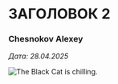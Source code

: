 # ЗАГОЛОВОК 2

### Chesnokov Alexey 

*Дата: 28.04.2025*

![The Black Cat is chilling.](https://cs13.pikabu.ru/post_img/2023/05/05/5/og_og_1683268128258757331.jpg)